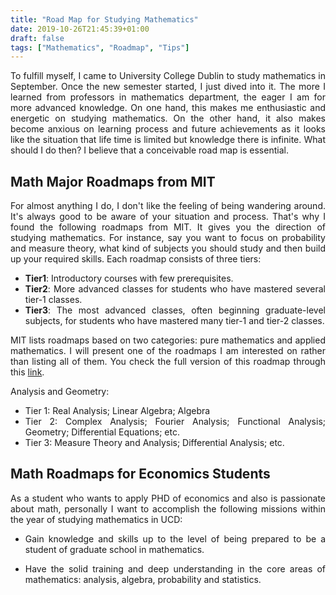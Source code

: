 ```yaml
---
title: "Road Map for Studying Mathematics"
date: 2019-10-26T21:45:39+01:00
draft: false
tags: ["Mathematics", "Roadmap", "Tips"]
---
```


<div style="text-align:justify">

To fulfill myself, I came to University College Dublin to study mathematics in September. Once the new semester started, I just dived into it. The more I learned from professors in mathematics department, the eager I am for more advanced knowledge. On one hand, this makes me enthusiastic and energetic on studying mathematics. On the other hand, it also makes become anxious on learning process and future achievements as it looks like the situation that life time is limited but knowledge there is infinite. What should I do then? I believe that a conceivable road map is essential.

## Math Major Roadmaps from MIT

For almost anything I do, I don't like the feeling of being wandering around. It's always good to be aware of your situation and process. That's why I found the following roadmaps from MIT. It gives you the direction of studying mathematics. For instance, say you want to focus on probability and measure theory, what kind of subjects you should study and then build up your required skills. Each roadmap consists of three tiers:

* __Tier1__: Introductory courses with few prerequisites.
* __Tier2__: More advanced classes for students who have mastered several tier-1 classes.
* __Tier3__: The most advanced classes, often beginning graduate-level subjects, for students who have mastered many tier-1 and tier-2 classes.

MIT lists roadmaps based on two categories: pure mathematics and applied mathematics. I will present one of the roadmaps I am interested on rather than listing all of them. You check the full version of this roadmap through this [link](http://math.mit.edu/academics/undergrad/roadmaps.php).

Analysis and Geometry:

* Tier 1: Real Analysis; Linear Algebra; Algebra
* Tier 2: Complex Analysis; Fourier Analysis; Functional Analysis; Geometry; Differential Equations; etc.
* Tier 3: Measure Theory and Analysis; Differential Analysis; etc.

## Math Roadmaps for Economics Students

As a student who wants to apply PHD of economics and also is passionate about math, personally I want to accomplish the following missions within the year of studying mathematics in UCD:

* Gain knowledge and skills up to the level of being prepared to be a student of graduate school in mathematics.

* Have the solid training and deep understanding in the core areas of mathematics: analysis, algebra, probability and statistics. 
